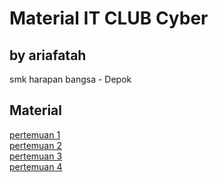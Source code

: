 # Material IT CLUB Cyber
## by ariafatah

smk harapan bangsa - Depok

## Material
[pertemuan 1](./P1/readme.md) \
[pertemuan 2](./p2/readme.md) \
[pertemuan 3](./p3/readme.md) \
[pertemuan 4](./p4/readme.md)